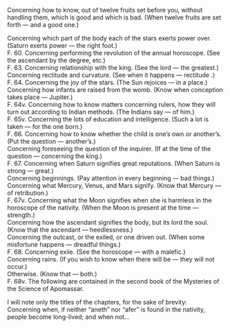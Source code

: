 Concerning how to know, out of twelve fruits set before you, without handling them, which is good and which is bad. (When twelve fruits are set forth — and a good one.)

Concerning which part of the body each of the stars exerts power over. (Saturn exerts power — the right foot.)  
F. 60. Concerning performing the revolution of the annual horoscope. (See the ascendant by the degree, etc.)  
F. 63. Concerning relationship with the king. (See the lord — the greatest.)  
Concerning rectitude and curvature. (See when it happens — rectitude <sic>.)  
F. 64. Concerning the joy of the stars. (The Sun rejoices — in a place.)  
Concerning how infants are raised from the womb. (Know when conception takes place — Jupiter.)  
F. 64v. Concerning how to know matters concerning rulers, how they will turn out according to Indian methods. (The Indians say — of him.)  
F. 65v. Concerning the lots of education and intelligence. (Such a lot is taken — for the one born.)  
F. 66. Concerning how to know whether the child is one’s own or another’s. (Put the question — another’s.)  
Concerning foreseeing the question of the inquirer. (If at the time of the question — concerning the king.)  
F. 67. Concerning when Saturn signifies great reputations. (When Saturn is strong — great.)  
Concerning beginnings. (Pay attention in every beginning — bad things.)  
Concerning what Mercury, Venus, and Mars signify. (Know that Mercury — of retribution.)  
F. 67v. Concerning what the Moon signifies when she is harmless in the horoscope of the nativity. (When the Moon is present at the time — strength.)  
Concerning how the ascendant signifies the body, but its lord the soul. (Know that the ascendant — heedlessness.)  
Concerning the outcast, or the exiled, or one driven out. (When some misfortune happens <sic> — dreadful things.)  
F. 68. Concerning exile. (See the horoscope — with a malefic.)  
Concerning rains. (If you wish to know when there will be — they will not occur.)  
Otherwise. (Know that — both.)  
F. 68v. The following are contained in the second book of the Mysteries of the Science of Apomassar.

I will note only the titles of the chapters, for the sake of brevity:  
Concerning when, if neither “aneth” nor “afer” is found in the nativity, people become long-lived; and when not...